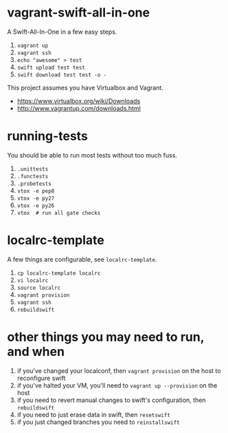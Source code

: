 vagrant-swift-all-in-one
========================

A Swift-All-In-One in a few easy steps.

 1. `vagrant up`
 1. `vagrant ssh`
 1. `echo "awesome" > test`
 1. `swift upload test test`
 1. `swift download test test -o -`

This project assumes you have Virtualbox and Vagrant.

 * https://www.virtualbox.org/wiki/Downloads
 * http://www.vagrantup.com/downloads.html

running-tests
=============

You should be able to run most tests without too much fuss.

 1. `.unittests`
 1. `.functests`
 1. `.probetests`
 1. `vtox -e pep8`
 1. `vtox -e py27`
 1. `vtox -e py26`
 1. `vtox  # run all gate checks`

localrc-template
================

A few things are configurable, see `localrc-template`.

 1. `cp localrc-template localrc`
 1. `vi localrc`
 1. `source localrc`
 1. `vagrant provision`
 1. `vagrant ssh`
 1. `rebuildswift`

other things you may need to run, and when
===========================================
 1. if you've changed your localconf, then `vagrant provision` on the host to reconfigure swift
 2. if you've halted your VM, you'll need to `vagrant up --provision` on the host
 2. if you need to revert manual changes to swift's configuration, then `rebuildswift`
 3. if you need to just erase data in swift, then `resetswift`
 4. if you just changed branches you need to `reinstallswift`
